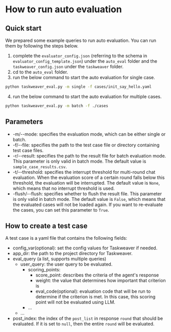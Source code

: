 # How to run auto evaluation

## Quick start

We prepared some example queries to run auto evaluation.
You can run them by following the steps below.

1. complete the `evaluator_config.json` (referring to the schema in `evaluator_config_template.json`) under the `auto_eval` folder and the  `taskweaver_config.json` under the `taskweaver` folder.
2. cd to the `auto_eval` folder.
3. run the below command to start the auto evaluation for single case.
```bash
python taskweaver_eval.py -m single -f cases/init_say_hello.yaml
```
4. run the below command to start the auto evaluation for multiple cases.
```bash
python taskweaver_eval.py -m batch -f ./cases
```

## Parameters

- -m/--mode: specifies the evaluation mode, which can be either single or batch. 
- -f/--file: specifies the path to the test case file or directory containing test case files. 
- -r/--result: specifies the path to the result file for batch evaluation mode. This parameter is only valid in batch mode. The default value is `sample_case_results.csv`.
- -t/--threshold: specifies the interrupt threshold for multi-round chat evaluation. When the evaluation score of a certain round falls below this threshold, the evaluation will be interrupted. The default value is `None`, which means that no interrupt threshold is used.
- -flush/--flush: specifies whether to flush the result file. This parameter is only valid in batch mode. The default value is `False`, which means that the evaluated cases will not be loaded again. If you want to re-evaluate the cases, you can set this parameter to `True`.


## How to create a test case

A test case is a yaml file that contains the following fields:

- config_var(optional): set the config values for Taskweaver if needed.
- app_dir: the path to the project directory for Taskweaver.
- eval_query (a list, supports multiple queries)
  - user_query: the user query to be evaluated.
    - scoring_points:
      - score_point: describes the criteria of the agent's response
      - weight: the value that determines how important that criterion is
      - eval_code(optional): evaluation code that will be run to determine if the criterion is met. In this case, this scoring point will not be evaluated using LLM.
    - ...
  - ...
- post_index: the index of the `post_list` in response `round` that should be evaluated. If it is set to `null`, then the entire `round` will be evaluated.

